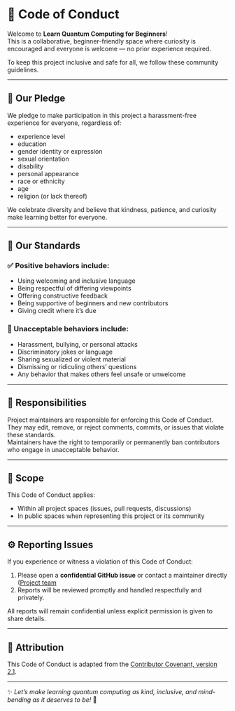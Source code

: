 # 🌈 Code of Conduct

Welcome to **Learn Quantum Computing for Beginners**!  
This is a collaborative, beginner-friendly space where curiosity is encouraged and everyone is welcome — no prior experience required.  

To keep this project inclusive and safe for all, we follow these community guidelines.

---

## 💬 Our Pledge

We pledge to make participation in this project a harassment-free experience for everyone, regardless of:

- experience level  
- education  
- gender identity or expression  
- sexual orientation  
- disability  
- personal appearance  
- race or ethnicity  
- age  
- religion (or lack thereof)

We celebrate diversity and believe that kindness, patience, and curiosity make learning better for everyone.

---

## 🤝 Our Standards

### ✅ Positive behaviors include:
- Using welcoming and inclusive language  
- Being respectful of differing viewpoints  
- Offering constructive feedback  
- Being supportive of beginners and new contributors  
- Giving credit where it’s due  

### 🚫 Unacceptable behaviors include:
- Harassment, bullying, or personal attacks  
- Discriminatory jokes or language  
- Sharing sexualized or violent material  
- Dismissing or ridiculing others’ questions  
- Any behavior that makes others feel unsafe or unwelcome  

---

## 🚦 Responsibilities

Project maintainers are responsible for enforcing this Code of Conduct.  
They may edit, remove, or reject comments, commits, or issues that violate these standards.  
Maintainers have the right to temporarily or permanently ban contributors who engage in unacceptable behavior.

---

## 🧭 Scope

This Code of Conduct applies:
- Within all project spaces (issues, pull requests, discussions)  
- In public spaces when representing this project or its community  

---

## ⚙️ Reporting Issues

If you experience or witness a violation of this Code of Conduct:
1. Please open a **confidential GitHub issue** or contact a maintainer directly ([Project team](caitlin.malloch@gmail.com)  
2. Reports will be reviewed promptly and handled respectfully and privately.  

All reports will remain confidential unless explicit permission is given to share details.

---

## 🧡 Attribution

This Code of Conduct is adapted from the [Contributor Covenant, version 2.1](https://www.contributor-covenant.org/version/2/1/code_of_conduct.html).  

---

✨ *Let’s make learning quantum computing as kind, inclusive, and mind-bending as it deserves to be!* 🚀
